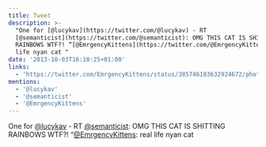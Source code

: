 ```yaml
---
title: Tweet
description: >-
  "One for [@lucykav](https://twitter.com/@lucykav) - RT
  [@semanticist](https://twitter.com/@semanticist): OMG THIS CAT IS SHITTING
  RAINBOWS WTF?! “[@EmrgencyKittens](https://twitter.com/@EmrgencyKittens): real
  life nyan cat "
date: '2013-10-03T16:10:25+01:00'
links:
  - 'https://twitter.com/EmrgencyKittens/status/385746103632924672/photo/1'
mentions:
  - '@lucykav'
  - '@semanticist'
  - '@EmrgencyKittens'
---
```

One for [@lucykav](https://twitter.com/@lucykav) - RT [@semanticist](https://twitter.com/@semanticist): OMG THIS CAT IS SHITTING RAINBOWS WTF?! “[@EmrgencyKittens](https://twitter.com/@EmrgencyKittens): real life nyan cat 
